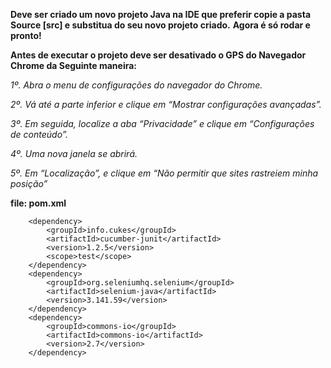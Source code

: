 **Deve ser criado um novo projeto Java na IDE que preferir copie a pasta Source [src] e substitua do seu novo projeto criado.**
**Agora é só rodar e pronto!**



**Antes de executar o projeto deve ser desativado o GPS do Navegador Chrome da Seguinte maneira:**

*1º. Abra o menu de configurações do navegador do Chrome.*

*2º. Vá até a parte inferior e clique em “Mostrar configurações avançadas”.*

*3º. Em seguida, localize a aba “Privacidade” e clique em “Configurações de conteúdo”.*

*4º. Uma nova janela se abrirá.*

*5º. Em “Localização”, e clique em “Não permitir que sites rastreiem minha posição”*


**file: pom.xml**
    
        <dependency>
            <groupId>info.cukes</groupId>
            <artifactId>cucumber-junit</artifactId>
            <version>1.2.5</version>
            <scope>test</scope>
        </dependency>
        <dependency>
            <groupId>org.seleniumhq.selenium</groupId>
            <artifactId>selenium-java</artifactId>
            <version>3.141.59</version>
        </dependency>
        <dependency>
            <groupId>commons-io</groupId>
            <artifactId>commons-io</artifactId>
            <version>2.7</version>
        </dependency>